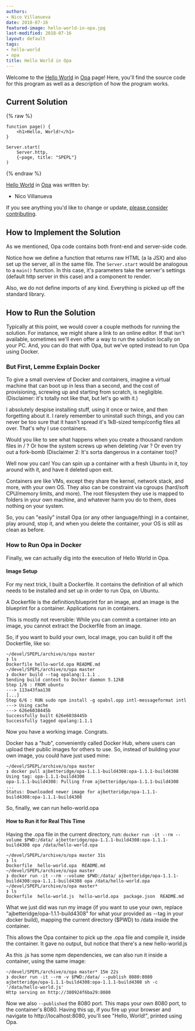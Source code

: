 ```yaml
---
authors:
- Nico Villanueva
date: 2018-07-16
featured-image: hello-world-in-opa.jpg
last-modified: 2018-07-16
layout: default
tags:
- hello-world
- opa
title: Hello World in Opa
---
```


Welcome to the [Hello World](https://sampleprograms.io/projects/hello-world) in [Opa](https://sampleprograms.io/languages/opa) page! Here, you'll find the source code for this program as well as a description of how the program works.

## Current Solution

{% raw %}

```opa
function page() {
    <h1>Hello, World!</h1>
}

Server.start(
    Server.http,
    {~page, title: "SPEPL"}
)
```

{% endraw %}

[Hello World](https://sampleprograms.io/projects/hello-world) in [Opa](https://sampleprograms.io/languages/opa) was written by:

- Nico Villanueva

If you see anything you'd like to change or update, [please consider contributing](https://github.com/TheRenegadeCoder/sample-programs).

## How to Implement the Solution

As we mentioned, Opa code contains both front-end and server-side code.

Notice how we define a function that returns raw HTML (a la JSX) and also set
up the server, all in the same file. The `Server.start` would be analogous to a
`main()` function. In this case, it's parameters take the server's settings
(default http server in this case) and a component to render.

Also, we do not define imports of any kind. Everything is picked up off the
standard library.


## How to Run the Solution

Typically at this point, we would cover a couple methods for running the solution.
For instance, we might share a link to an online editor. If that isn't available,
sometimes we'll even offer a way to run the solution locally on your PC. And,
you can do that with Opa, but we've opted instead to run Opa using Docker.

### But First, Lemme Explain Docker

To give a small overview of Docker and containers, imagine a virtual machine that
can boot up in less than a second, and the cost of provisioning, screwing up and
starting from scratch, is negligible. (Disclaimer: it's totally not like that,
but let's go with it.)

I absolutely despise installing stuff, using it once or twice, and then forgetting
about it. I rarely remember to uninstall such things, and you can never be too
sure that it hasn't spread it's 1kB-sized temp/config files all over. That's why
I use containers.

Would you like to see what happens when you create a thousand random files
in / ? Or how the system screws up when deleting /var ? Or even try out a
fork-bomb (Disclaimer 2: It's sorta dangerous in a container too)?

Well now you can! You can spin up a container with a fresh Ubuntu in it, toy
around with it, and have it deleted upon exit.

Containers are like VMs, except they share the kernel, network stack, and more,
with your own OS. They also can be constraint via cgroups (hard/soft CPU/memory
limits, and more). The root filesystem they use is mapped to folders in your
own machine, and whatever harm you do to them, does nothing on your system.

So, you can "easily" install Opa (or any other language/thing) in a container,
play around, stop it, and when you delete the container, your OS is still as
clean as before.

### How to Run Opa in Docker

Finally, we can actually dig into the execution of Hello World in Opa.

#### Image Setup

For my next trick, I built a Dockerfile. It contains the definition of all
which needs to be installed and set up in order to run Opa, on Ubuntu.

A Dockerfile is the definition/blueprint for an image, and an image is the
blueprint for a container. Applications run in containers.

This is mostly not reversible: While you can commit a container into an image,
you cannot extract the Dockerfile from an image.

So, if you want to build your own, local image, you can build it off the
Dockerfile, like so:

```console
~/devel/SPEPL/archive/o/opa master
❯ ls
Dockerfile hello-world.opa README.md
~/devel/SPEPL/archive/o/opa master
❯ docker build --tag opalang:1.1.1 .
Sending build context to Docker daemon 5.12kB
Step 1/6 : FROM ubuntu
---> 113a43faa138
[...]
Step 6/6 : RUN sudo npm install -g opabsl.opp intl-messageformat intl
---> Using cache
---> 626e6038445b
Successfully built 626e6038445b
Successfully tagged opalang:1.1.1
```

Now you have a working image. Congrats.

Docker has a "hub", conveniently called Docker Hub, where users can upload
their public images for others to use. So, instead of building your own image,
you could have just used mine:

```console
~/devel/SPEPL/archive/o/opa master
❯ docker pull ajbetteridge/opa-1.1.1-build4308:opa-1.1.1-build4308
Using tag: opa-1.1.1-build4308
opa-1.1.1-build4308: Pulling from ajbetteridge/opa-1.1.1-build4308
...
Status: Downloaded newer image for ajbetteridge/opa-1.1.1-build4308:opa-1.1.1-build4308
```

So, finally, we can run hello-world.opa

#### How to Run it for Real This Time

Having the .opa file in the current directory, run: `docker run -it --rm --volume $PWD:/data/ ajbetteridge/opa-1.1.1-build4308:opa-1.1.1-build4308 opa /data/hello-world.opa`

```console
~/devel/SPEPL/archive/o/opa master 31s
❯ ls
Dockerfile  hello-world.opa  README.md
~/devel/SPEPL/archive/o/opa master
❯ docker run -it --rm --volume $PWD:/data/ ajbetteridge/opa-1.1.1-build4308:opa-1.1.1-build4308 opa /data/hello-world.opa
~/devel/SPEPL/archive/o/opa master*
❯ ls
Dockerfile  hello-world.js  hello-world.opa  package.json  README.md
```

What we just did was run my image (if you want to use your own, replace
"ajbetteridge/opa-1.1.1-build4308" for what your provided as --tag in your docker build),
mapping the current directory ($PWD) to /data inside the container.

This allows the Opa container to pick up the .opa file and compile it, inside
the container. It gave no output, but notice that there's a new hello-world.js

As this .js has some npm dependencies, we can also run it inside a container,
using the same image:

```console
~/devel/SPEPL/archive/o/opa master* 15m 22s
❯ docker run -it --rm -v $PWD:/data/ --publish 8080:8080 ajbetteridge/opa-1.1.1-build4308:opa-1.1.1-build4308 sh -c '/data/hello-world.js'
Http serving on http://380924f6ba29:8080
```

Now we also `--published` the 8080 port. This maps your own 8080 port, to the
container's 8080. Having this up, if you fire up your browser and navigate
to http://localhost:8080, you'll see "Hello, World!", printed using Opa.
